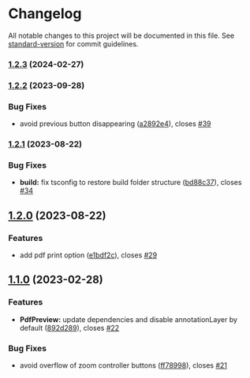 # Changelog

All notable changes to this project will be documented in this file. See [standard-version](https://github.com/conventional-changelog/standard-version) for commit guidelines.

### [1.2.3](https://github.com/zextras/carbonio-ui-preview/compare/v1.2.2...v1.2.3) (2024-02-27)

### [1.2.2](https://github.com/zextras/carbonio-ui-preview/compare/v1.2.1...v1.2.2) (2023-09-28)


### Bug Fixes

* avoid previous button disappearing ([a2892e4](https://github.com/zextras/carbonio-ui-preview/commit/a2892e4a2d0c49d5681ec315ef5fffd27432f613)), closes [#39](https://github.com/zextras/carbonio-ui-preview/issues/39)

### [1.2.1](https://github.com/zextras/carbonio-ui-preview/compare/v1.2.0...v1.2.1) (2023-08-22)


### Bug Fixes

* **build:** fix tsconfig to restore build folder structure ([bd88c37](https://github.com/zextras/carbonio-ui-preview/commit/bd88c37d02877e72345b8caed89a153b02f8ac8b)), closes [#34](https://github.com/zextras/carbonio-ui-preview/issues/34)

## [1.2.0](https://github.com/zextras/carbonio-ui-preview/compare/v1.1.0...v1.2.0) (2023-08-22)


### Features

* add pdf print option ([e1bdf2c](https://github.com/zextras/carbonio-ui-preview/commit/e1bdf2ca18242c0fbce49e21a08eadf1f16c5e77)), closes [#29](https://github.com/zextras/carbonio-ui-preview/issues/29)

## [1.1.0](https://github.com/zextras/carbonio-ui-preview/compare/v1.0.0...v1.1.0) (2023-02-28)


### Features

* **PdfPreview:** update dependencies and disable annotationLayer by default ([892d289](https://github.com/zextras/carbonio-ui-preview/commit/892d2894c6765328170d8edfd44c915a90bb54ca)), closes [#22](https://github.com/zextras/carbonio-ui-preview/issues/22)


### Bug Fixes

* avoid overflow of zoom controller buttons ([ff78998](https://github.com/zextras/carbonio-ui-preview/commit/ff7899871a838682992c52a4c1d2a62dab91ed2c)), closes [#21](https://github.com/zextras/carbonio-ui-preview/issues/21)
